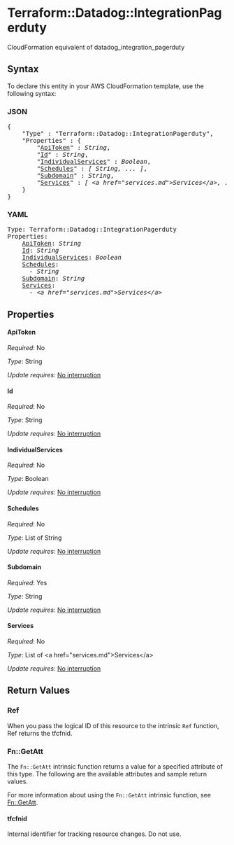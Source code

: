 # Terraform::Datadog::IntegrationPagerduty

CloudFormation equivalent of datadog_integration_pagerduty

## Syntax

To declare this entity in your AWS CloudFormation template, use the following syntax:

### JSON

<pre>
{
    "Type" : "Terraform::Datadog::IntegrationPagerduty",
    "Properties" : {
        "<a href="#apitoken" title="ApiToken">ApiToken</a>" : <i>String</i>,
        "<a href="#id" title="Id">Id</a>" : <i>String</i>,
        "<a href="#individualservices" title="IndividualServices">IndividualServices</a>" : <i>Boolean</i>,
        "<a href="#schedules" title="Schedules">Schedules</a>" : <i>[ String, ... ]</i>,
        "<a href="#subdomain" title="Subdomain">Subdomain</a>" : <i>String</i>,
        "<a href="#services" title="Services">Services</a>" : <i>[ &lt;a href=&#34;services.md&#34;&gt;Services&lt;/a&gt;, ... ]</i>
    }
}
</pre>

### YAML

<pre>
Type: Terraform::Datadog::IntegrationPagerduty
Properties:
    <a href="#apitoken" title="ApiToken">ApiToken</a>: <i>String</i>
    <a href="#id" title="Id">Id</a>: <i>String</i>
    <a href="#individualservices" title="IndividualServices">IndividualServices</a>: <i>Boolean</i>
    <a href="#schedules" title="Schedules">Schedules</a>: <i>
      - String</i>
    <a href="#subdomain" title="Subdomain">Subdomain</a>: <i>String</i>
    <a href="#services" title="Services">Services</a>: <i>
      - &lt;a href=&#34;services.md&#34;&gt;Services&lt;/a&gt;</i>
</pre>

## Properties

#### ApiToken

_Required_: No

_Type_: String

_Update requires_: [No interruption](https://docs.aws.amazon.com/AWSCloudFormation/latest/UserGuide/using-cfn-updating-stacks-update-behaviors.html#update-no-interrupt)

#### Id

_Required_: No

_Type_: String

_Update requires_: [No interruption](https://docs.aws.amazon.com/AWSCloudFormation/latest/UserGuide/using-cfn-updating-stacks-update-behaviors.html#update-no-interrupt)

#### IndividualServices

_Required_: No

_Type_: Boolean

_Update requires_: [No interruption](https://docs.aws.amazon.com/AWSCloudFormation/latest/UserGuide/using-cfn-updating-stacks-update-behaviors.html#update-no-interrupt)

#### Schedules

_Required_: No

_Type_: List of String

_Update requires_: [No interruption](https://docs.aws.amazon.com/AWSCloudFormation/latest/UserGuide/using-cfn-updating-stacks-update-behaviors.html#update-no-interrupt)

#### Subdomain

_Required_: Yes

_Type_: String

_Update requires_: [No interruption](https://docs.aws.amazon.com/AWSCloudFormation/latest/UserGuide/using-cfn-updating-stacks-update-behaviors.html#update-no-interrupt)

#### Services

_Required_: No

_Type_: List of &lt;a href=&#34;services.md&#34;&gt;Services&lt;/a&gt;

_Update requires_: [No interruption](https://docs.aws.amazon.com/AWSCloudFormation/latest/UserGuide/using-cfn-updating-stacks-update-behaviors.html#update-no-interrupt)

## Return Values

### Ref

When you pass the logical ID of this resource to the intrinsic `Ref` function, Ref returns the tfcfnid.

### Fn::GetAtt

The `Fn::GetAtt` intrinsic function returns a value for a specified attribute of this type. The following are the available attributes and sample return values.

For more information about using the `Fn::GetAtt` intrinsic function, see [Fn::GetAtt](https://docs.aws.amazon.com/AWSCloudFormation/latest/UserGuide/intrinsic-function-reference-getatt.html).

#### tfcfnid

Internal identifier for tracking resource changes. Do not use.

